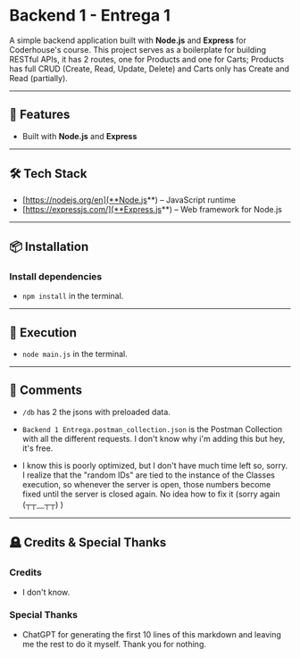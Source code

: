 # Backend 1 - Entrega 1

A simple backend application built with **Node.js** and **Express** for Coderhouse's course.
This project serves as a boilerplate for building RESTful APIs, it has 2 routes, one for Products and one for Carts; Products has full CRUD (Create, Read, Update, Delete) and Carts only has Create and Read (partially).

---

## 🚀 Features

- Built with **Node.js** and **Express**

---

## 🛠️ Tech Stack

- [https://nodejs.org/en](**Node.js**) – JavaScript runtime
- [https://expressjs.com/](**Express.js**) – Web framework for Node.js

---

## 📦 Installation

### Install dependencies

- `npm install` in the terminal.

---

## 👾 Execution

- `node main.js` in the terminal.

---

## 🧾 Comments

- `/db` has 2 the jsons with preloaded data.

- `Backend 1 Entrega.postman_collection.json` is the Postman Collection with all the different requests. I don't know why i'm adding this but hey, it's free.

- I know this is poorly optimized, but I don't have much time left so, sorry. I realize that the "random IDs" are tied to the instance of the Classes execution, so whenever the server is open, those numbers become fixed until the server is closed again. No idea how to fix it (sorry again (┬┬﹏┬┬) )

---

## 🪦 Credits & Special Thanks

### Credits

- I don't know.

### Special Thanks

- ChatGPT for generating the first 10 lines of this markdown and leaving me the rest to do it myself. Thank you for nothing.